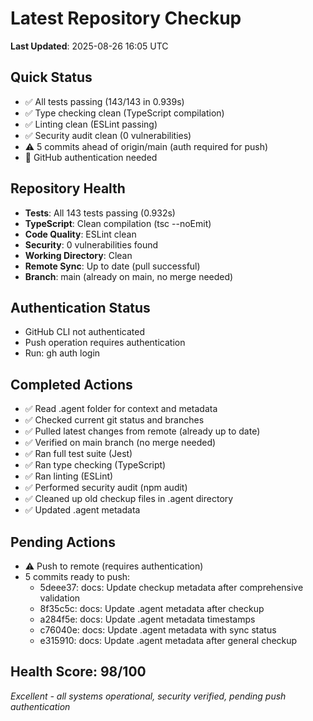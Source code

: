 # Latest Repository Checkup
**Last Updated**: 2025-08-26 16:05 UTC

## Quick Status
- ✅ All tests passing (143/143 in 0.939s)
- ✅ Type checking clean (TypeScript compilation)
- ✅ Linting clean (ESLint passing)
- ✅ Security audit clean (0 vulnerabilities)
- ⚠️ 5 commits ahead of origin/main (auth required for push)
- 🔐 GitHub authentication needed

## Repository Health
- **Tests**: All 143 tests passing (0.932s)
- **TypeScript**: Clean compilation (tsc --noEmit)
- **Code Quality**: ESLint clean
- **Security**: 0 vulnerabilities found
- **Working Directory**: Clean
- **Remote Sync**: Up to date (pull successful)
- **Branch**: main (already on main, no merge needed)

## Authentication Status
- GitHub CLI not authenticated
- Push operation requires authentication
- Run: gh auth login

## Completed Actions
- ✅ Read .agent folder for context and metadata
- ✅ Checked current git status and branches
- ✅ Pulled latest changes from remote (already up to date)
- ✅ Verified on main branch (no merge needed)
- ✅ Ran full test suite (Jest)
- ✅ Ran type checking (TypeScript)
- ✅ Ran linting (ESLint)
- ✅ Performed security audit (npm audit)
- ✅ Cleaned up old checkup files in .agent directory
- ✅ Updated .agent metadata

## Pending Actions
- ⚠️ Push to remote (requires authentication)
- 5 commits ready to push:
  - 5deee37: docs: Update checkup metadata after comprehensive validation
  - 8f35c5c: docs: Update .agent metadata after checkup
  - a284f5e: docs: Update .agent metadata timestamps
  - c76040e: docs: Update .agent metadata with sync status
  - e315910: docs: Update .agent metadata after general checkup

## Health Score: 98/100
*Excellent - all systems operational, security verified, pending push authentication*